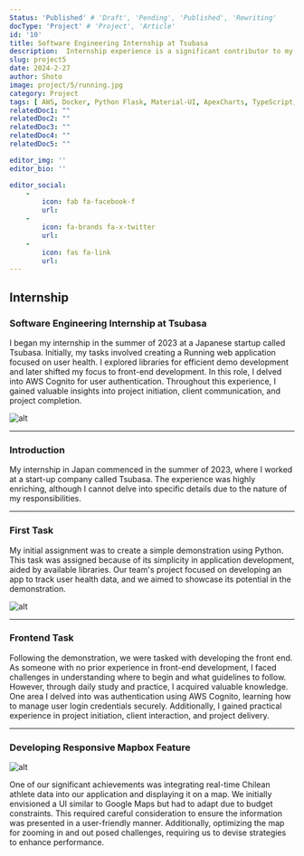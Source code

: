 ```yaml
---
Status: 'Published' # 'Draft', 'Pending', 'Published', 'Rewriting'
docType: 'Project' # 'Project', 'Article'
id: '10'
title: Software Engineering Internship at Tsubasa
description:  Internship experience is a significant contributor to my development of engineering skills. Most of the work required me to use the serverless framework, and each time, there was a self-education aspect that I can leverage later in my career. 
slug: project5
date: 2024-2-27
author: Shoto
image: project/5/running.jpg
category: Project
tags: [ AWS, Docker, Python Flask, Material-UI, ApexCharts, TypeScript, React]
relatedDoc1: ""
relatedDoc2: ""
relatedDoc3: ""
relatedDoc4: ""
relatedDoc5: ""

editor_img: ''
editor_bio: ''

editor_social:
    -
        icon: fab fa-facebook-f
        url: 
    -
        icon: fa-brands fa-x-twitter
        url: 
    - 
        icon: fas fa-link
        url: 
---
```


## Internship

### Software Engineering Internship at Tsubasa

I began my internship in the summer of 2023 at a Japanese startup called Tsubasa. Initially, my tasks involved creating a Running web application focused on user health. I explored libraries for efficient demo development and later shifted my focus to front-end development. In this role, I delved into AWS Cognito for user authentication. Throughout this experience, I gained valuable insights into project initiation, client communication, and project completion.

![alt](/project/5/running.jpg)

---

### Introduction

My internship in Japan commenced in the summer of 2023, where I worked at a start-up company called Tsubasa. The experience was highly enriching, although I cannot delve into specific details due to the nature of my responsibilities.

---

### First Task

My initial assignment was to create a simple demonstration using Python. This task was assigned because of its simplicity in application development, aided by available libraries. Our team's project focused on developing an app to track user health data, and we aimed to showcase its potential in the demonstration.

![alt](/project/5/streamlit.png)

---

### Frontend Task

Following the demonstration, we were tasked with developing the front end. As someone with no prior experience in front-end development, I faced challenges in understanding where to begin and what guidelines to follow. However, through daily study and practice, I acquired valuable knowledge. One area I delved into was authentication using AWS Cognito, learning how to manage user login credentials securely. Additionally, I gained practical experience in project initiation, client interaction, and project delivery.

---

### Developing Responsive Mapbox Feature

![alt](/project/5/mapbox.jpeg)

One of our significant achievements was integrating real-time Chilean athlete data into our application and displaying it on a map. We initially envisioned a UI similar to Google Maps but had to adapt due to budget constraints. This required careful consideration to ensure the information was presented in a user-friendly manner. Additionally, optimizing the map for zooming in and out posed challenges, requiring us to devise strategies to enhance performance.


